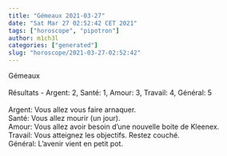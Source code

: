```yaml
---
title: "Gémeaux 2021-03-27"
date: "Sat Mar 27 02:52:42 CET 2021"
tags: ["horoscope", "pipotron"]
author: m1ch3l
categories: ["generated"]
slug: "horoscope/2021-03-27-02:52:42"
---
```


Gémeaux<br>
<br>
Résultats - Argent: 2, Santé: 1, Amour: 3, Travail: 4, Général: 5<br>
<br>
Argent:  Vous allez vous faire arnaquer. <br>
Santé:   Vous allez mourir (un jour). <br>
Amour:   Vous allez avoir besoin d’une nouvelle boite de Kleenex. <br>
Travail: Vous atteignez les objectifs. Restez couché.<br>
Général: L’avenir vient en petit pot.<br>
